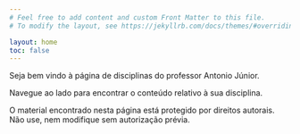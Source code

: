 ```yaml
---
# Feel free to add content and custom Front Matter to this file.
# To modify the layout, see https://jekyllrb.com/docs/themes/#overriding-theme-defaults

layout: home
toc: false
---
```


Seja bem vindo à página de disciplinas do professor Antonio Júnior.

Navegue ao lado para encontrar o conteúdo relativo à sua disciplina.

O material encontrado nesta página está protegido por direitos autorais. Não use, nem modifique sem autorização prévia.
